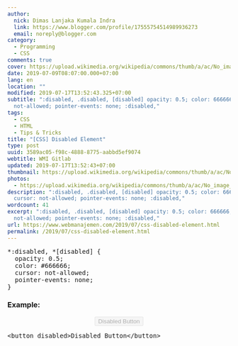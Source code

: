```yaml
---
author:
  nick: Dimas Lanjaka Kumala Indra
  link: https://www.blogger.com/profile/17555754514989936273
  email: noreply@blogger.com
category:
  - Programming
  - CSS
comments: true
cover: https://upload.wikimedia.org/wikipedia/commons/thumb/a/ac/No_image_available.svg/2048px-No_image_available.svg.png
date: 2019-07-09T08:07:00.000+07:00
lang: en
location: ""
modified: 2019-07-17T13:52:43.325+07:00
subtitle: ":disabled, .disabled, [disabled] opacity: 0.5; color: 666666; cursor:
  not-allowed; pointer-events: none; :disabled,"
tags:
  - CSS
  - HTML
  - Tips & Tricks
title: "[CSS] Disabled Element"
type: post
uuid: 3589ac05-f98c-4888-8775-aabbd5ef9074
webtitle: WMI Gitlab
updated: 2019-07-17T13:52:43+07:00
thumbnail: https://upload.wikimedia.org/wikipedia/commons/thumb/a/ac/No_image_available.svg/2048px-No_image_available.svg.png
photos:
  - https://upload.wikimedia.org/wikipedia/commons/thumb/a/ac/No_image_available.svg/2048px-No_image_available.svg.png
description: ":disabled, .disabled, [disabled] opacity: 0.5; color: 666666;
  cursor: not-allowed; pointer-events: none; :disabled,"
wordcount: 41
excerpt: ":disabled, .disabled, [disabled] opacity: 0.5; color: 666666; cursor:
  not-allowed; pointer-events: none; :disabled,"
url: https://www.webmanajemen.com/2019/07/css-disabled-element.html
permalink: /2019/07/css-disabled-element.html
---
```


<div dir="ltr" trbidi="on"><style>*:disabled, .disabled, *[disabled] {   opacity: 0.5;   color: #666666;   cursor: not-allowed;   pointer-events: none; } </style> <pre>*:disabled, *[disabled] {<br>  opacity: 0.5;<br>  color: #666666;<br>  cursor: not-allowed;<br>  pointer-events: none;<br>}<br></pre><h3>Example:</h3><center><button disabled="">Disabled Button</button></center><pre>&lt;button disabled&gt;Disabled Button&lt;/button&gt;</pre></div>